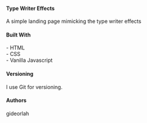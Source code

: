 <h4> Type Writer Effects </h4>
A simple landing page mimicking the type writer effects 

<h4> Built With </h4>
- HTML <br>
- CSS <br>
- Vanilla Javascript <br>

<h4> Versioning </h4>
I use Git for versioning.

<h4> Authors </h4>
gideorlah